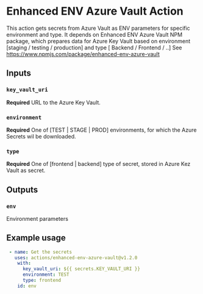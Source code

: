 # Enhanced ENV Azure Vault Action

This action gets secrets from Azure Vault as ENV parameters for specific environment and type.
It depends on Enhanced ENV Azure Vault NPM package, which prepares data for Azure Key Vault based on environment [staging / testing / production] and type [ Backend / Frontend / ..]
See https://www.npmjs.com/package/enhanced-env-azure-vault
## Inputs

### `key_vault_uri`

**Required** URL to the Azure Key Vault.

### `environment`

**Required** One of [TEST | STAGE | PROD] environments, for which the Azure Secrets wil be downloaded.

### `type`

**Required** One of [frontend | backend] type of secret, stored in Azure Kez Vault as secret.

## Outputs

### `env`

Environment parameters

## Example usage

```yaml
 - name: Get the secrets
   uses: actions/enhanced-env-azure-vault@v1.2.0
    with:
      key_vault_uri: ${{ secrets.KEY_VAULT_URI }}
      environment: TEST
      type: frontend
    id: env
```

